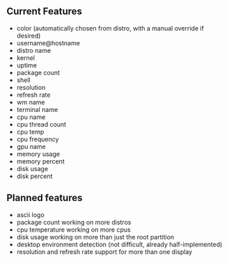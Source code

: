 
## Current Features

- color (automatically chosen from distro, with a manual override if desired)
- username@hostname
- distro name
- kernel
- uptime
- package count
- shell
- resolution
- refresh rate
- wm name
- terminal name
- cpu name
- cpu thread count
- cpu temp
- cpu frequency
- gpu name
- memory usage
- memory percent
- disk usage
- disk percent

## Planned features

- ascii logo
- package count working on more distros
- cpu temperature working on more cpus
- disk usage working on more than just the root partition
- desktop environment detection (not difficult, already half-implemented)
- resolution and refresh rate support for more than one display
